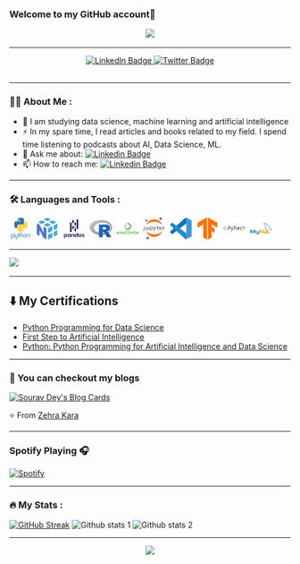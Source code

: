 ### Welcome to my GitHub account👋

<!--
**zehrocknroll/zehrocknroll** is a ✨ _special_ ✨ repository because its `README.md` (this file) appears on your GitHub profile.

Here are some ideas to get you started:

- 🔭 I’m currently working on ...
- 🌱 I’m currently learning ...
- 👯 I’m looking to collaborate on ...
- 🤔 I’m looking for help with ...
- 💬 Ask me about ...
- 📫 How to reach me: ...
- 😄 Pronouns: ...
- ⚡ Fun fact: ...
-->

<div id="header" align="center">
  <img src="https://media.giphy.com/media/JWuBH9rCO2uZuHBFpm/giphy.gif" width="250"/>
</div>

----

<div id="badges" align="center">
  <a href="https://www.linkedin.com/in/zehra-kara-a4a4271a5/">
    <img src="https://img.shields.io/badge/LinkedIn-blue?style=for-the-badge&logo=linkedin&logoColor=white" alt="LinkedIn Badge"/>
  </a>
  <a href="https://twitter.com/llephes">
    <img src="https://img.shields.io/badge/Twitter-blue?style=for-the-badge&logo=twitter&logoColor=white" alt="Twitter Badge"/>
  </a>
</div>

<div id="header" align="center">
<img src="https://komarev.com/ghpvc/?username=zehrocknroll&style=flat-square&color=blue" alt=""/>
</div>

----

### :woman_technologist: About Me :

- 🌱 I am studying data science, machine learning and artificial intelligence
- :zap: In my spare time, I read articles and books related to my field. I spend time listening to podcasts about AI, Data Science, ML.
- 💬 Ask me about: [![Linkedin Badge](https://img.shields.io/badge/-LinkedIN-blue?style=flat&logo=Linkedin&logoColor=white)](https://www.linkedin.com/in/zehra-kara-a4a4271a5/)
- :mailbox: How to reach me: [![Linkedin Badge](https://img.shields.io/badge/-LinkedIN-blue?style=flat&logo=Linkedin&logoColor=white)](https://www.linkedin.com/in/zehra-kara-a4a4271a5/)

----

### :hammer_and_wrench: Languages and Tools :

<div>
  <div>
  <img src="https://github.com/devicons/devicon/blob/master/icons/python/python-original-wordmark.svg" title="Java" alt="Java" width="40" height="40"/>&nbsp;
  <img src="https://github.com/devicons/devicon/blob/master/icons/numpy/numpy-original.svg" title="Java" alt="Java" width="40" height="40"/>&nbsp;
  <img src="https://github.com/devicons/devicon/blob/master/icons/pandas/pandas-original-wordmark.svg" title="Java" alt="Java" width="40" height="40"/>&nbsp;
  <img src="https://github.com/devicons/devicon/blob/master/icons/r/r-original.svg" title="Java" alt="Java" width="40" height="40"/>&nbsp;
  <img src="https://github.com/devicons/devicon/blob/master/icons/anaconda/anaconda-original-wordmark.svg" title="Java" alt="Java" width="40" height="40"/>&nbsp;
  <img src="https://github.com/devicons/devicon/blob/master/icons/jupyter/jupyter-original-wordmark.svg" title="Java" alt="Java" width="40" height="40"/>&nbsp;
  <img src="https://github.com/devicons/devicon/blob/master/icons/vscode/vscode-original.svg" title="Java" alt="Java" width="40" height="40"/>&nbsp;
  <img src="https://github.com/devicons/devicon/blob/master/icons/tensorflow/tensorflow-original.svg" title="Java" alt="Java" width="40" height="40"/>&nbsp;
  <img src="https://github.com/devicons/devicon/blob/master/icons/pytorch/pytorch-original-wordmark.svg" title="Java" alt="Java" width="40" height="40"/>&nbsp;
  <img src="https://github.com/devicons/devicon/blob/master/icons/mysql/mysql-original-wordmark.svg" title="Java" alt="Java" width="40" height="40"/>&nbsp;
  
   
</div>
</div>

----

<a href="https://github.com/zehrocknroll">
  <img src="https://github-readme-stats.vercel.app/api/top-langs/?username=zehrocknroll&layout=compact" />
</a>

----

## :arrow_down: My Certifications 

- [Python Programming for Data Science](https://courses.miuul.com/courses/1814403/certificate?certificate_first_issued=true)
- [First Step to Artificial Intelligence](https://globalaihub.com/verify/?certificate=eyJ1c2VyLWlkIjoxMjk3MDcsImNvdXJzZS1pZCI6NTkyMDUsImNlcnQtaWQiOiI3MzA2NSJ9)
- [Python: Python Programming for Artificial Intelligence and Data Science](https://www.udemy.com/certificate/UC-5ab05d3a-6fe1-421a-9ed2-ff7d57cf12bd/) 

----

### :loudspeaker: You can checkout my blogs 

[![Sourav Dey's Blog Cards](https://github-cards-external-blogs.souravdey777.vercel.app/getMediumBlogs?username=artistsister&type=vertical)](https://medium.com/@artistsister)

<!--
[Add your blogs to your github profile using my Github Blog Cards](https://github.com/artistsister/Github-Cards-External-Blogs) 
-->


<!--
## :mailbox_with_mail: My Activities 

| BLOGS :open_book: | BOOTCAMP :book: |
| :--- | :--- |
| [Yeniler Grubu (Liman Ressamları)](https://medium.com/@artistsister/t%C3%BCrk-sanat-tarihinin-i%CC%87ncisi-yeniler-grubu-liman-ressamlar%C4%B1-8077e6df4a8e) | [Global AI Hub](https://globalaihub.com/) |
| [NAN](NAN) | [Miuul ML](https://courses.miuul.com/courses) |

| [Kubernetes and Docker setup using Ansible](https://medium.com/codechef-vit/docker-and-kubernetes-setup-using-ansible-3d7e8f77fbfa) | [Guide to Linux](https://www.youtube.com/watch?v=t1HOY7Rp6xU) |
-->

:star: From [Zehra Kara](https://github.com/zehrocknroll/)


----


### Spotify Playing 🎧

[![Spotify](https://novatorem.bgstatic.vercel.app/api/spotify)](https://open.spotify.com/user/31hl5g6zprpafain4mdj3qkkl26a)


----

### :fire: My Stats :

[![GitHub Streak](http://github-readme-streak-stats.herokuapp.com?user=zehrocknroll&theme=dark&background=000000)](https://git.io/streak-stats)
![Github stats 1](https://github-readme-stats.vercel.app/api?username=zehrocknroll&show_icons=true&theme=blue) 
![Github stats 2](https://github-readme-stats.vercel.app/api?username=zehrocknroll&show_icons=true&theme=radical)

----

<div id="header" align="center">
  <img src="https://media.giphy.com/media/QVt3D1t3p6V4qL4QOR/giphy-downsized-large.gif" width="250"/>
</div>








